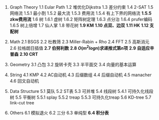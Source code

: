 1. Graph Theory
  1.1 Eular Path
  1.2 堆优化Dijkstra
  1.3 差分约束
  1.4 2-SAT
  1.5 网络流
   1.5.1 最小割
   1.5.2 最大流
   1.5.3 费用流
   1.5.4 有上下界的网络流
   **1.5.5 zkw费用流**
  1.6 树
   1.6.1 虚树
   1.6.2 矩阵树定理
   1.6.3 点分治
   1.6.4 prufer编码
   1.6.5 树上倍增
  1.7 仙人掌
  1.8 带花树
  **1.9 KM**
  **1.10 点双、边双**
  **1.11 HK**
  **1.12 支配树**

2. Math
  2.1 BSGS
  2.2 杜教筛
  2.3 Miller-Rabin + Rho
  2.4 FFT
  2.5 高斯消元
  2.6 拉格朗日插值
  **2.7 伯努利数**
  **2.8 $O(m^2 logn)$求递推式第$n$项**
  **2.9 自适应辛普森**
  **2.10 CRT**

3. Geometry
  3.1 凸包
  3.2 旋转卡壳
  3.3 半平面交
  3.4 向量的基本运算

4. String
  4.1 KMP
  4.2 AC自动机
  4.3 后缀数组
  4.4 后缀自动机
  4.5 manacher
  4.6 回文自动机

5. Data Structure
  5.1 莫队
  5.2 ST表
  5.3 可并堆
  5.4 线段树
  5.4.1 可持久化线段树
  5.5 平衡树
   5.5.1 splay
   5.5.2 treap
   5.5.3 可持久化treap
  5.6 KD-tree
  5.7 link-cut tree

6. Others
  6.1 模拟退火
  6.2 三分
  6.3 单纯型
  **6.4 积分表**
